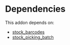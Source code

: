 # Dependencies

This addon depends on:

- [stock_barcodes](../../odoo-bringout-oca-stock-logistics-barcode-stock_barcodes)
- [stock_picking_batch](../../odoo-bringout-oca-ocb-stock_picking_batch)
